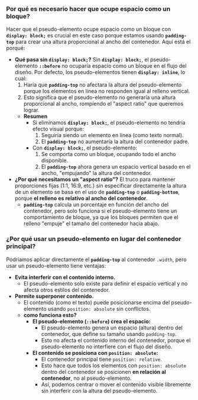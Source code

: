 ### **Por qué es necesario hacer que ocupe espacio como un bloque?**

Hacer que el pseudo-elemento ocupe espacio como un bloque con **`display: block;`** es crucial en este caso porque estamos usando **`padding-top`** para crear una altura proporcional al ancho del contenedor. Aquí está el porqué:

- **Qué pasa sin `display: block;`?**
  Sin **`display: block;`**, el pseudo-elemento **`::before`** no ocuparía espacio como un bloque en el flujo del diseño. Por defecto, los pseudo-elementos tienen **`display: inline`**, lo cual:
  1. Haría que **`padding-top`** no afectara la altura del pseudo-elemento porque los elementos en línea no responden igual al relleno vertical.
  2. Esto significa que el pseudo-elemento no generaría una altura proporcional al ancho, rompiendo el "aspect ratio" que queremos lograr.
  - **Resumen**
    - Si eliminamos **`display: block;`**, el pseudo-elemento no tendría efecto visual porque:
      1. Seguiría siendo un elemento en línea (como texto normal).
      2. El **`padding-top`** no aumentaría la altura del contenedor padre.
    - Con **`display: block;`**, el pseudo-elemento:
      1. Se comporta como un bloque, ocupando todo el ancho disponible.
      2. El **`padding-top`** ahora genera un espacio vertical basado en el ancho, "empujando" la altura del contenedor.
- **¿Por qué necesitamos un "aspect ratio"?**
  El truco para mantener proporciones fijas (1:1, 16:9, etc.) sin especificar directamente la altura de un elemento se basa en el uso de **`padding-top`** o **`padding-bottom`**, porque **el relleno es relativo al ancho del contenedor**.
  - **`padding-top`** calcula un porcentaje en función del ancho del contenedor, pero solo funciona si el pseudo-elemento tiene un comportamiento de bloque, ya que los bloques permiten que el relleno "empuje" el tamaño del contenedor hacia abajo.

### **¿Por qué usar un pseudo-elemento en lugar del contenedor principal?**

Podríamos aplicar directamente el **`padding-top`** al contenedor `.width`, pero usar un pseudo-elemento tiene ventajas:

- **Evita interferir con el contenido interno.**
  - El pseudo-elemento solo existe para definir el espacio vertical y no afecta otros estilos del contenedor.
- **Permite superponer contenido.**
  - El contenido (como el texto) puede posicionarse encima del pseudo-elemento usando `position: absolute` sin conflictos.
  - **como funciona esto?**
    - **El pseudo-elemento (`::before`) crea el espacio:**
      - El pseudo-elemento genera un espacio (altura) dentro del contenedor, que define su tamaño usando `padding-top`.
      - Esto no afecta el contenido interno del contenedor, porque el pseudo-elemento no interfiere con el flujo del diseño.
    - **El contenido se posiciona con `position: absolute`:**
      - El contenedor principal tiene `position: relative`.
      - Esto hace que todos los elementos con `position: absolute` dentro del contenedor se posicionen **en relación al contenedor**, no al pseudo-elemento.
      - Así, podemos centrar o mover el contenido visible libremente sin interferir con la altura del pseudo-elemento.
